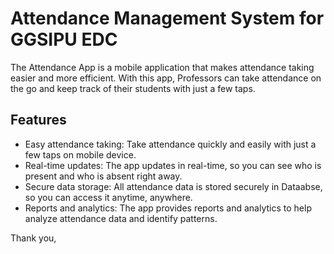 # Attendance Management System for GGSIPU EDC

The Attendance App is a mobile application that makes attendance taking easier and more efficient. With this app, Professors can take attendance on the go and keep track of their students with just a few taps.

## Features
- Easy attendance taking: Take attendance quickly and easily with just a few taps on mobile device.
- Real-time updates: The app updates in real-time, so you can see who is present and who is absent right away.
- Secure data storage: All attendance data is stored securely in Dataabse, so you can access it anytime, anywhere.
- Reports and analytics: The app provides reports and analytics to help analyze attendance data and identify patterns.

Thank you,
